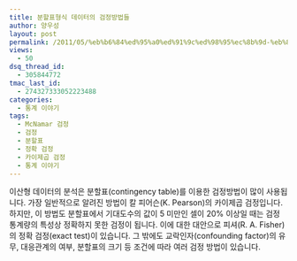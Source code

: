 ```yaml
---
title: 분할표형식 데이터의 검정방법들
author: 양우성
layout: post
permalink: /2011/05/%eb%b6%84%ed%95%a0%ed%91%9c%ed%98%95%ec%8b%9d-%eb%8d%b0%ec%9d%b4%ed%84%b0%ec%9d%98-%ea%b2%80%ec%a0%95%eb%b0%a9%eb%b2%95%eb%93%a4/
views:
  - 50
dsq_thread_id:
  - 305844772
tmac_last_id:
  - 274327333052223488
categories:
  - 통계 이야기
tags:
  - McNamar 검정
  - 검정
  - 분할표
  - 정확 검정
  - 카이제곱 검정
  - 통계 이야기
---
```

이산형 데이터의 분석은 분할표(contingency table)를 이용한 검정방법이 많이 사용됩니다. 가장 일반적으로 알려진 방법이 칼 피어슨(K. Pearson)의 카이제곱 검정입니다. 하지만, 이 방법도 분할표에서 기대도수의 값이 5 미만인 셀이 20% 이상일 때는 검정 통계량의 특성상 정확하지 못한 검정이 됩니다. 이에 대한 대안으로 피셔(R. A. Fisher)의 정확 검정(exact test)이 있습니다. 그 밖에도 교락인자(confounding factor)의 유무, 대응관계의 여부, 분할표의 크기 등 조건에 따라 여러 검정 방법이 있습니다.  
<!--more-->

  
[<img class="aligncenter size-full wp-image-2131" title="table" src="http://i0.wp.com/wsyang.com/wp-content/uploads/2011/05/table.png?resize=550%2C471" alt="" data-recalc-dims="1" />][1]

&nbsp;

&nbsp;

 [1]: http://i0.wp.com/wsyang.com/wp-content/uploads/2011/05/table.png
